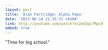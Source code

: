 ```yaml
---
layout: post
title: 'Alan Partridge: Alpha Papa'
date: '2013-06-14 21:35:31 +0100'
link: http://youtube.com/watch?v=2ed2pifRpc0
embed: true
---
```

"Time for big school."
